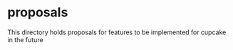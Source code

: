 # proposals
This directory holds proposals for features to be implemented for cupcake in the future
